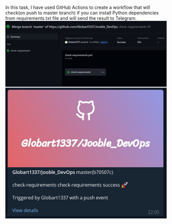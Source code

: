In this task, I have used GitHub Actions to create a workflow that will check(on push to master branch) if you can install Python dependencies from requirements.txt file and will send the result to Telegram.
![](images/img1.png)
![](images/img2.png)
